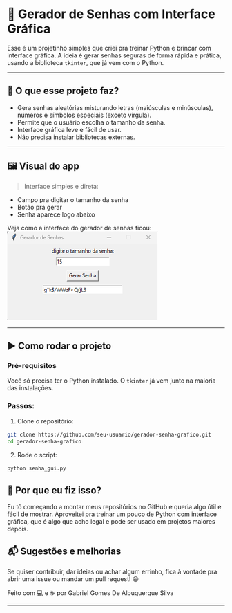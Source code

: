 # 🔐 Gerador de Senhas com Interface Gráfica

Esse é um projetinho simples que criei pra treinar Python e brincar com interface gráfica. A ideia é gerar senhas seguras de forma rápida e prática, usando a biblioteca `tkinter`, que já vem com o Python.

---

## 📌 O que esse projeto faz?

- Gera senhas aleatórias misturando letras (maiúsculas e minúsculas), números e símbolos especiais (exceto vírgula).
- Permite que o usuário escolha o tamanho da senha.
- Interface gráfica leve e fácil de usar.
- Não precisa instalar bibliotecas externas.


---

## 🖼️ Visual do app

> Interface simples e direta:
- Campo pra digitar o tamanho da senha
- Botão pra gerar
- Senha aparece logo abaixo


Veja como a interface do gerador de senhas ficou:
![Screenshot do gerador de senhas](screenshot.png)


---
## ▶️ Como rodar o projeto

### Pré-requisitos

Você só precisa ter o Python instalado. O `tkinter` já vem junto na maioria das instalações.

### Passos:

1. Clone o repositório:
```bash
git clone https://github.com/seu-usuario/gerador-senha-grafico.git
cd gerador-senha-grafico

```

2. Rode o script:
```bash
python senha_gui.py
```

## 💭 Por que eu fiz isso?
Eu tô começando a montar meus repositórios no GitHub e queria algo útil e fácil de mostrar. Aproveitei pra treinar um pouco de Python com interface gráfica, que é algo que acho legal e pode ser usado em projetos maiores depois.

## 📬 Sugestões e melhorias
Se quiser contribuir, dar ideias ou achar algum errinho, fica à vontade pra abrir uma issue ou mandar um pull request! 😄

Feito com 💻 e ☕ por Gabriel Gomes De Albuquerque Silva


---

